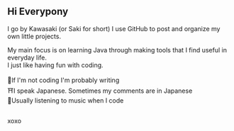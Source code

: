 ## Hi Everypony
I go by Kawasaki (or Saki for short)
I use GitHub to post and organize my own little projects.

My main focus is on learning Java through making tools that I find useful in everyday life. <br>
I just like having fun with coding. <br>
<br>
📝If I'm not coding I'm probably writing <br>
⛩️I speak Japanese. Sometimes my comments are in Japanese <br>
🩷Usually listening to music when I code <br>
##
xoxo
<!--
**KawasakiWitch/KawasakiWitch** is a ✨ _special_ ✨ repository because its `README.md` (this file) appears on your GitHub profile.

Here are some ideas to get you started:

- 🔭 I’m currently working on ...
- 🌱 I’m currently learning ...
- 👯 I’m looking to collaborate on ...
- 🤔 I’m looking for help with ...
- 💬 Ask me about ...
- 📫 How to reach me: ...
- 😄 Pronouns: ...
- ⚡ Fun fact: ...
-->

